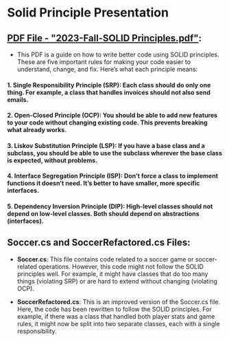 # Solid Principle Presentation 

## [PDF File - "2023-Fall-SOLID Principles.pdf"](https://github.com/MarkShinozaki/CPTS321-SoftwareEngineeringPrinciples/blob/Bonus-(SOLID-PRINCIPLES)/2023-Fall-SOLID%20Principles.pdf):

- This PDF is a guide on how to write better code using SOLID principles. These are five important rules for making your code easier to understand, change, and fix. Here’s what each principle means:

#### 1. Single Responsibility Principle (SRP): Each class should do only one thing. For example, a class that handles invoices should not also send emails.
   
#### 2. Open-Closed Principle (OCP): You should be able to add new features to your code without changing existing code. This prevents breaking what already works.

#### 3. Liskov Substitution Principle (LSP): If you have a base class and a subclass, you should be able to use the subclass wherever the base class is expected, without problems.

#### 4. Interface Segregation Principle (ISP): Don’t force a class to implement functions it doesn’t need. It’s better to have smaller, more specific interfaces.

#### 5. Dependency Inversion Principle (DIP): High-level classes should not depend on low-level classes. Both should depend on abstractions (interfaces).

## Soccer.cs and SoccerRefactored.cs Files:

- **Soccer.cs**: This file contains code related to a soccer game or soccer-related operations. However, this code might not follow the SOLID principles well. For example, it might have classes that do too many things (violating SRP) or are hard to extend without changing (violating OCP).

- **SoccerRefactored.cs**: This is an improved version of the Soccer.cs file. Here, the code has been rewritten to follow the SOLID principles. For example, if there was a class that handled both player stats and game rules, it might now be split into two separate classes, each with a single responsibility.

